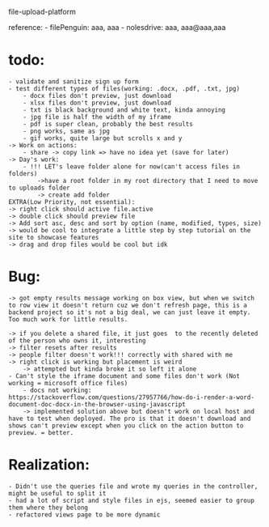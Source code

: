 file-upload-platform

reference:
    - filePenguin: aaa, aaa
    - nolesdrive: aaa, aaa@aaa,aaa
# todo:
    - validate and sanitize sign up form
    - test different types of files(working: .docx, .pdf, .txt, jpg)
        - docx files don't preview, just download
        - xlsx files don't preview, just download 
        - txt is black background and white text, kinda annoying
        - jpg file is half the width of my iframe
        - pdf is super clean, probably the best results
        - png works, same as jpg
        - gif works, quite large but scrolls x and y
    -> Work on actions:
        - share -> copy link => have no idea yet (save for later)
    -> Day's work:
        - !!! LET's leave folder alone for now(can't access files in folders)
            ->have a root folder in my root directory that I need to move to uploads folder
            -> create add folder 
    EXTRA(Low Priority, not essential):
    -> right click should active file.active 
    -> double click should preview file
    -> Add sort asc, desc and sort by option (name, modified, types, size)
    -> would be cool to integrate a little step by step tutorial on the site to showcase features
    -> drag and drop files would be cool but idk
# Bug: 
    -> got empty results message working on box view, but when we switch to row view it doesn't return cuz we don't refresh page, this is a backend project so it's not a big deal, we can just leave it empty. Too much work for little results.

    -> if you delete a shared file, it just goes  to the recently deleted of the person who owns it, interesting
    -> filter resets after results
    -> people filter doesn't work!!! correctly with shared with me
    -> right click is working but placement is weird
        -> attempted but kinda broke it so left it alone
    - Can't style the iframe document and some files don't work (Not working = microsoft office files)
        - docs not working: https://stackoverflow.com/questions/27957766/how-do-i-render-a-word-document-doc-docx-in-the-browser-using-javascript
        -> implemented solution above but doesn't work on local host and have to test when deployed. The pro is that it doesn't download and shows can't preview except when you click on the action button to preview. = better.

# Realization:
    - Didn't use the queries file and wrote my queries in the controller, might be useful to split it
    - had a lot of script and style files in ejs, seemed easier to group them where they belong
    - refactored views page to be more dynamic
